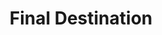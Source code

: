 ---
title: Final Destination
released: 2021-01-01
link: https://www.youtube.com/watch?v=5MauLUE1MJ0
img: finaldest
---